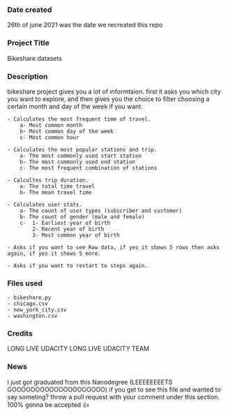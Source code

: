 
### Date created
26th of june 2021 was the date we recreated this repo

### Project Title
Bikeshare datasets

### Description
bikeshare project gives you a lot of informtaion.
first it asks you which city you want to explore, and then gives you the choice to filter choosing a certain month and day of the week if you want.

    - Calculates the most frequent time of travel.
        a- Most common month
        b- Most common day of the week
        c- Most common hour

    - Calculates the most popular stations and trip.
        a- The most commonly used start station
        b- The most commonly used end station
        c- The most frequent combination of stations 

    - Calcultes trip duration.
        a- The total time travel
        b- The mean travel time

    - Calculates user stats.
        a- The count of user types (subscriber and customer)
        b- The count of gender (male and female)
        c-  1- Earliest year of birth
            2- Recent year of birth
            3- Most common year of birth

    - Asks if you want to see Raw data, if yes it shows 5 rows then asks again, if yes it shows 5 more.

    - Asks if you want to restart to steps again.


### Files used
    - bikeshare.py
    - chicago.csv
    - new_york_city.csv
    - washington.csv

### Credits
LONG LIVE UDACITY
LONG LIVE UDACITY TEAM

### News
I just got graduated from this Nanodegree (LEEEEEEEETS GOOOOOOOOOOOOOOOOOOOO)
if you get to see this file and wanted to say someting? throw a pull request
with your comment under this section. 100% gonna be accepted :thumbsup: 


